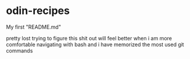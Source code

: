 # odin-recipes
My first "README.md" 

pretty lost trying to figure this shit out will feel better when i am more 
comfortable navigating with bash and i have memorized the most used git 
commands
